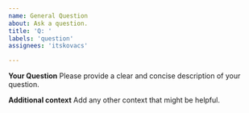 ```yaml
---
name: General Question
about: Ask a question.
title: 'Q: '
labels: 'question'
assignees: 'itskovacs'

---
```


**Your Question**
Please provide a clear and concise description of your question.

**Additional context**
Add any other context that might be helpful.